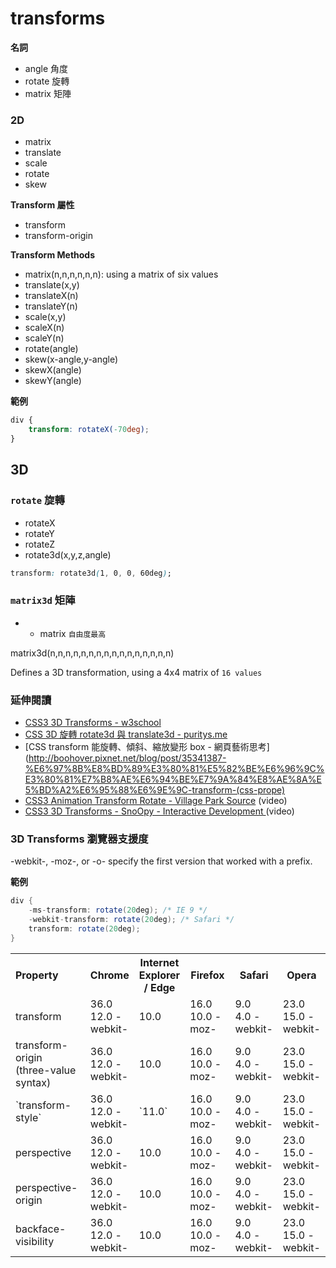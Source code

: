 # transforms

**名詞**

* angle 角度
* rotate 旋轉
* matrix 矩陣


### 2D

* matrix
* translate
* scale
* rotate
* skew

**Transform 屬性**

* transform
* transform-origin

**Transform Methods**

* matrix(n,n,n,n,n,n): using a matrix of six values
* translate(x,y)
* translateX(n)
* translateY(n)
* scale(x,y)
* scaleX(n)
* scaleY(n)
* rotate(angle)
* skew(x-angle,y-angle)
* skewX(angle)
* skewY(angle)

**範例**

```css
div {
    transform: rotateX(-70deg);
}
```

## 3D

### `rotate` 旋轉

* rotateX
* rotateY
* rotateZ
* rotate3d(x,y,z,angle)

```css
transform: rotate3d(1, 0, 0, 60deg);
```

### `matrix3d` 矩陣

* * matrix `自由度最高`

matrix3d(n,n,n,n,n,n,n,n,n,n,n,n,n,n,n,n)

Defines a 3D transformation, using a 4x4 matrix of `16 values`

### 延伸閱讀

* [CSS3 3D Transforms - w3school ](http://www.w3schools.com/css/css3_3dtransforms.asp)
* [CSS 3D 旋轉 rotate3d 與 translate3d - puritys.me](https://www.puritys.me/docs-blog/article-353-CSS-3D-%E6%97%8B%E8%BD%89-rotate3d-%E8%88%87-translate3d.html)
* [CSS transform 能旋轉、傾斜、縮放變形 box - 網頁藝術思考](http://boohover.pixnet.net/blog/post/35341387-%E6%97%8B%E8%BD%89%E3%80%81%E5%82%BE%E6%96%9C%E3%80%81%E7%B8%AE%E6%94%BE%E7%9A%84%E8%AE%8A%E5%BD%A2%E6%95%88%E6%9E%9C-transform-(css-prope)
* [CSS3 Animation Transform Rotate - Village Park Source](https://youtu.be/fLgmlWEybuM?t=2m26s) (video)
* [CSS3 3D Transforms - SnoOpy - Interactive Development ](https://www.youtube.com/watch?v=yOsk3_sc0bc) (video)

### 3D Transforms 瀏覽器支援度

-webkit-, -moz-, or -o- specify the first version that worked with a prefix.

**範例**

```cs
div {
    -ms-transform: rotate(20deg); /* IE 9 */
    -webkit-transform: rotate(20deg); /* Safari */
    transform: rotate(20deg);
}
```

<table>
  <tbody><tr>
 <th style="width:25%;font-size:16px;text-align:left;">Property</th>
    <th style="width:15%;">Chrome</th>
    <th style="width:15%;">Internet Explorer / Edge</th>
    <th style="width:15%;">Firefox</th>
    <th style="width:15%;">Safari</th>
    <th style="width:15%;">Opera</th>
  </tr>
  <tr>
    <td style="text-align:left;">transform</td>
    <td>36.0<br>12.0&nbsp;-webkit-</td>
    <td>10.0</td>
    <td>16.0<br>10.0&nbsp;-moz-</td>
    <td>9.0<br>4.0&nbsp;-webkit-</td>
    <td>23.0<br>15.0&nbsp;-webkit-</td>
  </tr>
    <tr>
    <td style="text-align:left;">transform-origin<br>(three-value syntax)</td>
    <td>36.0<br>12.0&nbsp;-webkit-</td>
    <td>10.0</td>
    <td>16.0<br>10.0&nbsp;-moz-</td>
    <td>9.0<br>4.0&nbsp;-webkit-</td>
    <td>23.0<br>15.0&nbsp;-webkit-</td>
    </tr>
    <tr>
    <td style="text-align:left;">`transform-style`</td>
    <td>36.0<br>12.0&nbsp;-webkit-</td>
    <td>`11.0`</td>
    <td>16.0<br>10.0&nbsp;-moz-</td>
    <td>9.0<br>4.0&nbsp;-webkit-</td>
    <td>23.0<br>15.0&nbsp;-webkit-</td>
    </tr>
    <tr>
    <td style="text-align:left;">perspective</td>
    <td>36.0<br>12.0&nbsp;-webkit-</td>
    <td>10.0</td>
    <td>16.0<br>10.0&nbsp;-moz-</td>
    <td>9.0<br>4.0&nbsp;-webkit-</td>
    <td>23.0<br>15.0&nbsp;-webkit-</td>
    </tr>
    <tr>
    <td style="text-align:left;">perspective-origin</td>
    <td>36.0<br>12.0&nbsp;-webkit-</td>
    <td>10.0</td>
    <td>16.0<br>10.0&nbsp;-moz-</td>
    <td>9.0<br>4.0&nbsp;-webkit-</td>
    <td>23.0<br>15.0&nbsp;-webkit-</td>
    </tr>
    <tr>
    <td style="text-align:left;">backface-visibility</td>
    <td>36.0<br>12.0&nbsp;-webkit-</td>
    <td>10.0</td>
    <td>16.0<br>10.0&nbsp;-moz-</td>
    <td>9.0<br>4.0&nbsp;-webkit-</td>
    <td>23.0<br>15.0&nbsp;-webkit-</td>
    </tr>
</tbody></table>

